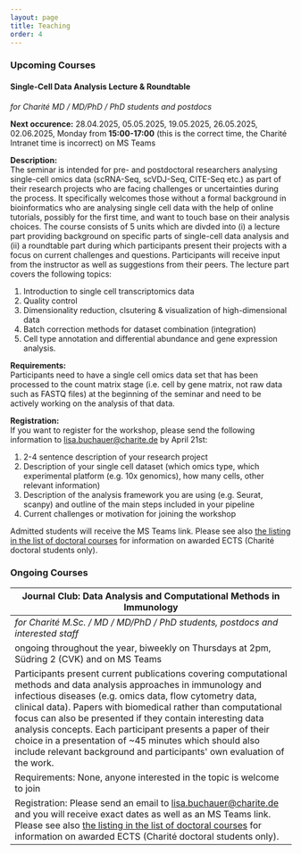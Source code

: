 ```yaml
---
layout: page
title: Teaching
order: 4
---
```


### Upcoming Courses

#### __Single-Cell Data Analysis Lecture & Roundtable__

_for Charité MD / MD/PhD / PhD students and postdocs_

**Next occurence:** 28.04.2025, 05.05.2025, 19.05.2025, 26.05.2025, 02.06.2025, Monday from __15:00-17:00__ (this is the correct time, the Charité Intranet time is incorrect) on MS Teams

**Description:**  
The seminar is intended for pre- and postdoctoral researchers analysing single-cell omics data (scRNA-Seq, scVDJ-Seq, CITE-Seq etc.) as part of their research projects who are facing challenges or uncertainties during the process. It specifically welcomes those without a formal background in bioinformatics who are analysing single cell data with the help of online tutorials, possibly for the first time, and want to touch base on their analysis choices. The course consists of 5 units which are divded into (i) a lecture part providing background on specific parts of single-cell data analysis and (ii) a roundtable part during which participants present their projects with a focus on current challenges and questions. Participants will receive input from the instructor as well as suggestions from their peers. The lecture part covers the following topics: 
1) Introduction to single cell transcriptomics data
2) Quality control
3) Dimensionality reduction, clsutering & visualization of high-dimensional data
4) Batch correction methods for dataset combination (integration)
5) Cell type annotation and differential abundance and gene expression analysis.

**Requirements:**  
Participants need to have a single cell omics data set that has been processed to the count matrix stage (i.e. cell by gene matrix, not raw data such as FASTQ files) at the beginning of the seminar and need to be actively working on the analysis of that data.

**Registration:**  
If you want to register for the workshop, please send the following information to lisa.buchauer@charite.de by April 21st:
1. 2-4 sentence description of your research project
2. Description of your single cell dataset (which omics type, which experimental platform (e.g. 10x genomics), how many cells, other relevant information)
3. Description of the analysis framework you are using (e.g. Seurat, scanpy) and outline of the main steps included in your pipeline
4. Current challenges or motivation for joining the workshop

Admitted students will receive the MS Teams link. Please see also [the listing in the list of doctoral courses](https://intranet.charite.de/studium_lehre/promotionskurse/kurs/promotionskurse_detail/single_cell_data_analysis_roundtable/) for information on awarded ECTS (Charité doctoral students only).


### Ongoing Courses

| __Journal Club: Data Analysis and Computational Methods in Immunology__                                                                                                                                                                                                                                                                                                                                                                                                                                            |
|--------------------------------------------------------------------------------------------------------------------------------------------------------------------------------------------------------------------------------------------------------------------------------------------------------------------------------------------------------------------------------------------------------------------------------------------------------------------------------------------------------------------|
| _for Charité M.Sc. / MD / MD/PhD / PhD students, postdocs and interested staff_                                                                                                                                                                                                                                                                                                                                                                                                                                    |
| ongoing throughout the year, biweekly on Thursdays at 2pm,  Südring 2 (CVK) and on MS Teams                                                                                                                                                                                                                                                                                                                                                                                                                        |
| Participants present current publications covering computational methods and data analysis approaches in immunology and infectious diseases (e.g. omics data, flow cytometry data, clinical data). Papers with biomedical rather than computational focus can also be presented if they contain interesting data analysis concepts. Each participant presents a paper of their choice in a presentation of ~45 minutes which should also include relevant background and participants' own evaluation of the work. |
| Requirements: None, anyone interested in the topic is welcome to join                                                                                                                                                                                                                                                                                                                                                                                                                                              |
| Registration: Please send an email to lisa.buchauer@charite.de and you will receive exact dates as well as an MS Teams link. Please see also [the listing in the list of doctoral courses](https://intranet.charite.de/studium_lehre/promotionskurse/kurs/promotionskurse_detail/data_analysis_and_computational_methods_in_immunology/) for information on awarded ECTS (Charité doctoral students only).                                                                                                                                         |



